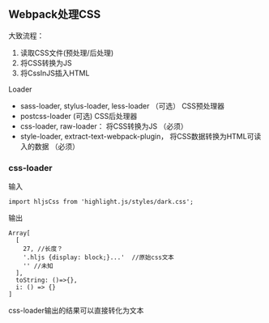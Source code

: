 


## Webpack处理CSS

大致流程：

1. 读取CSS文件(预处理/后处理)
2. 将CSS转换为JS
3. 将CssInJS插入HTML

Loader

- sass-loader, stylus-loader, less-loader （可选） CSS预处理器
- postcss-loader (可选) CSS后处理器
- css-loader, raw-loader： 将CSS转换为JS （必须）
- style-loader, extract-text-webpack-plugin， 将CSS数据转换为HTML可读入的数据 （必须）


### css-loader

输入

```
import hljsCss from 'highlight.js/styles/dark.css';
```


输出
```
Array[
  [
    27, //长度？
    '.hljs {display: block;}...'  //原始css文本
    '' //未知
  ],
  toString: ()=>{},
  i: () => {}
]
```

css-loader输出的结果可以直接转化为文本

```

```